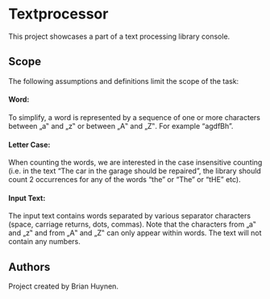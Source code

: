 # Textprocessor
This project showcases a part of a text processing library console.

## Scope
The following assumptions and definitions limit the scope of the task:

#### Word: 
To simplify, a word is represented by a sequence of one or more characters between „a‟
and „z‟ or between „A‟ and „Z‟. For example “agdfBh”.
#### Letter Case: 
When counting the words, we are interested in the case insensitive counting (i.e.
in the text “The car in the garage should be repaired”, the library should count 2 occurrences for
any of the words “the” or “The” or “tHE” etc).
#### Input Text: 
The input text contains words separated by various separator characters (space,
carriage returns, dots, commas). Note that the characters from „a‟ and „z‟ and from „A‟ and „Z‟
can only appear within words. The text will not contain any numbers.

## Authors
Project created by Brian Huynen.
